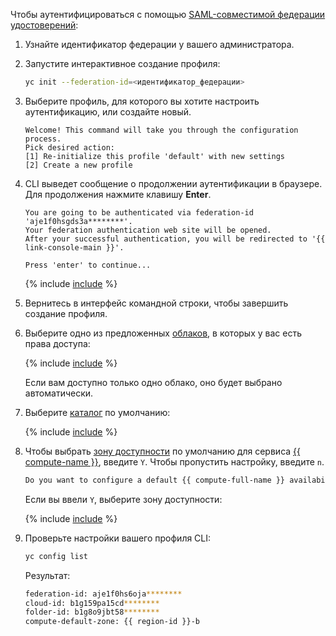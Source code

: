 Чтобы аутентифицироваться с помощью [SAML-совместимой федерации удостоверений](../../organization/concepts/add-federation.md):
1. Узнайте идентификатор федерации у вашего администратора.
1. Запустите интерактивное создание профиля:

      
    ```bash
    yc init --federation-id=<идентификатор_федерации>
    ```

   
   
1. Выберите профиль, для которого вы хотите настроить аутентификацию, или создайте новый.

   ```text
   Welcome! This command will take you through the configuration process.
   Pick desired action:
   [1] Re-initialize this profile 'default' with new settings
   [2] Create a new profile
   ```

1. CLI выведет сообщение о продолжении аутентификации в браузере. Для продолжения нажмите клавишу **Enter**.

   ```text
   You are going to be authenticated via federation-id 'aje1f0hsgds3a********'.
   Your federation authentication web site will be opened.
   After your successful authentication, you will be redirected to '{{ link-console-main }}'.

   Press 'enter' to continue...
   ```

   {% include [include](success-auth-via-federation.md) %}

1. Вернитесь в интерфейс командной строки, чтобы завершить создание профиля.

1. Выберите одно из предложенных [облаков](../../resource-manager/concepts/resources-hierarchy.md#cloud), в которых у вас есть права доступа:

   {% include [include](choose-cloud.md) %}

   Если вам доступно только одно облако, оно будет выбрано автоматически.

1. Выберите [каталог](../../resource-manager/concepts/resources-hierarchy.md#folder) по умолчанию:

   {% include [include](choose-folder.md) %}

1. Чтобы выбрать [зону доступности](../../overview/concepts/geo-scope.md) по умолчанию для сервиса [{{ compute-name }}](../../compute/), введите `Y`. Чтобы пропустить настройку, введите `n`.

   ```bash
   Do you want to configure a default {{ compute-full-name }} availability zone? [Y/n] Y
   ```  

   Если вы ввели `Y`, выберите зону доступности:

   {% include [include](choose-zone.md) %}

1. Проверьте настройки вашего профиля CLI:
   
      
   ```bash
   yc config list
   ```

   Результат:

   ```bash
   federation-id: aje1f0hs6oja********
   cloud-id: b1g159pa15cd********
   folder-id: b1g8o9jbt58********
   compute-default-zone: {{ region-id }}-b
   ```
   

   

